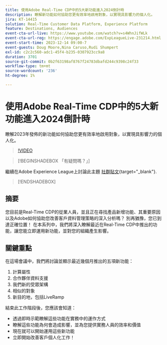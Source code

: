```yaml
---
title: 使用Adobe Real-Time CDP中的5大新功能進入2024倒計時
description: 瞭解新功能如何協助您更有效率地啟用對象，以實現具影響力的個人化。
jira: KT-14415
solution: Real-Time Customer Data Platform, Experience Platform
feature: Destinations, Audiences
event-cta-url-live: https://www.youtube.com/watch?v=s4WhnJifWLk
event-cta-url-reg: https://engage.adobe.com/ExpLeagueLive-231214.html
event-start-time: 2023-12-14 09:00-7
event-guests: Doug Moore,Nina Caruso,Rudi Shumpert
exl-id: c2c2c560-adc1-45f4-b235-0307923cc9a8
duration: 3701
source-git-commit: 0b2f63198af8767f24783dbafd244c9398c24f33
workflow-type: tm+mt
source-wordcount: '236'
ht-degree: 1%

---
```


# 使用Adobe Real-Time CDP中的5大新功能進入2024倒計時

瞭解2023年發佈的新功能如何協助您更有效率地啟用對象，以實現具影響力的個人化。

>[!VIDEO](https://video.tv.adobe.com/v/3425754/?quality=12&learn=on)

>[!BEGINSHADEBOX 「有疑問嗎？」]

繼續在Adobe Experience League上討論此主題 [社群貼文](https://experienceleaguecommunities.adobe.com/t5/real-time-customer-data-platform/experience-league-live-post-session-discussion-countdown-to-2024/m-p/639558#M14){target="_blank"}.

>[!ENDSHADEBOX]

## 摘要

您目前是Real-Time CDP的從業人員，並且正在尋找產品新增功能、其重要原因以及Adobe如何協助您改善客戶資料管理策略的深入分析嗎？ 別再猶豫，您已到達正確位置！ 在本系列中，我們將深入瞭解最近在Real-Time CDP中推出的功能，讓您能立即運用新功能，並對您的組織產生影響。

## 關鍵重點

在這場會議中，我們將討論並顯示最近幾個月推出的五項新功能：

1. 計算屬性
2. 合作夥伴資料支援
3. 我們新的受眾架構
4. 相似的對象
5. 新目的地，包括LiveRamp

結束此工作階段後，您應該會知道：

* 透過即時示範瞭解這些功能在實務中的運作方式
* 瞭解這些功能為何會造成影響，並為您提供實務人員的效率和價值
* 現在就可以開始運用這些新功能
* 立即開始改善客戶個人化工作！


